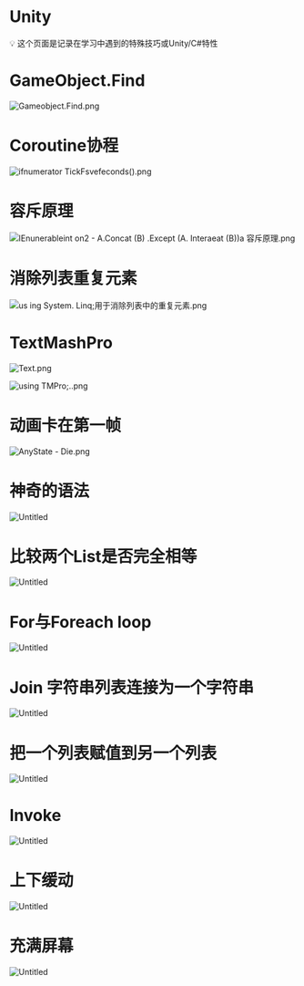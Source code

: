 # Unity

<aside>
💡 这个页面是记录在学习中遇到的特殊技巧或Unity/C#特性

</aside>

# GameObject.Find

![Gameobject.Find.png](Unity%20ba23664ac6c0436ea313662c8e6ee787/Gameobject.Find.png)

# Coroutine协程

![ifnumerator TickFsvefeconds().png](Unity%20ba23664ac6c0436ea313662c8e6ee787/ifnumerator_TickFsvefeconds().png)

# 容斥原理

![IEnunerableint on2 - A.Concat (B) .Except (A. Interaeat (B))a 容斥原理.png](Unity%20ba23664ac6c0436ea313662c8e6ee787/IEnunerableint_on2_-_A.Concat_(B)_.Except_(A._Interaeat_(B))a_%E5%AE%B9%E6%96%A5%E5%8E%9F%E7%90%86.png)

# 消除列表重复元素

![us ing System. Linq;用于消除列表中的重复元素.png](Unity%20ba23664ac6c0436ea313662c8e6ee787/us_ing_System._Linq%E7%94%A8%E4%BA%8E%E6%B6%88%E9%99%A4%E5%88%97%E8%A1%A8%E4%B8%AD%E7%9A%84%E9%87%8D%E5%A4%8D%E5%85%83%E7%B4%A0.png)

# TextMashPro

![Text.png](Unity%20ba23664ac6c0436ea313662c8e6ee787/Text.png)

![using TMPro;..png](Unity%20ba23664ac6c0436ea313662c8e6ee787/using_TMPro..png)

# 动画卡在第一帧

![AnyState - Die.png](Unity%20ba23664ac6c0436ea313662c8e6ee787/AnyState_-_Die.png)

# 神奇的语法

![Untitled](Unity%20ba23664ac6c0436ea313662c8e6ee787/Untitled.png)

# 比较两个List是否完全相等

![Untitled](Unity%20ba23664ac6c0436ea313662c8e6ee787/Untitled%201.png)

# For与Foreach loop

![Untitled](Unity%20ba23664ac6c0436ea313662c8e6ee787/Untitled%202.png)

# Join 字符串列表连接为一个字符串

![Untitled](Unity%20ba23664ac6c0436ea313662c8e6ee787/Untitled%203.png)

# 把一个列表赋值到另一个列表

![Untitled](Unity%20ba23664ac6c0436ea313662c8e6ee787/Untitled%204.png)

# Invoke

![Untitled](Unity%20ba23664ac6c0436ea313662c8e6ee787/Untitled%205.png)

# 上下缓动

![Untitled](Unity%20ba23664ac6c0436ea313662c8e6ee787/Untitled%206.png)

# 充满屏幕

![Untitled](Unity%20ba23664ac6c0436ea313662c8e6ee787/Untitled%207.png)
